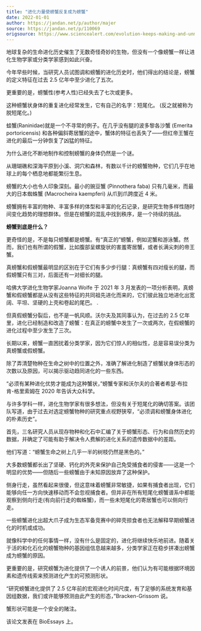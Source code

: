 ```yaml
---
title: "进化力量使螃蟹反复成为螃蟹"
date: 2022-01-01
author: https://jandan.net/p/author/majer
source: https://jandan.net/p/110069
origsource: https://www.sciencealert.com/evolution-keeps-making-and-unmaking-crabs-and-nobody-knows-why
---
```




地球复杂的生命进化历史催生了无数奇怪奇妙的生物，但没有一个像螃蟹一样让进化生物学家或分类学家感到如此兴奋。

今年早些时候，当研究人员试图调和螃蟹的进化历史时，他们得出的结论是，螃蟹的定义特征在过去 2.5 亿年中至少进化了五次。

更重要的是，螃蟹性(参考人性)已经失去了七次或更多。

这种螃蟹状身体的重复进化经常发生，它有自己的名字：短尾化。 (反之就被称为脱短尾化。)

蛙蟹(Raninidae)就是一个不寻常的例子。在几乎没有腿的波多黎各沙蟹 (Emerita portoricensis) 和各种偏斜寄居蟹的途中，蟹体的特征也丢失了——但红帝王蟹在进化的最后一分钟恢复了凶猛的特征。

为什么进化不断地制作和控制螃蟹的身体仍然是一个谜。

从珊瑚礁和深海平原到小溪、洞穴和森林，有数以千计的螃蟹物种，它们几乎在地球上的每个栖息地都能繁衍生息。

螃蟹的大小也令人印象深刻。最小的豌豆蟹 (Pinnothera faba) 只有几毫米，而最大的日本蜘蛛蟹 (Macrocheira kaempferi) 从爪到爪跨度近 4 米。

螃蟹拥有丰富的物种、丰富多样的体型和丰富的化石记录，是研究生物多样性随时间变化趋势的理想群体。但是在螃蟹的混乱中找到秩序，是一个持续的挑战。

**螃蟹到底是什么？**

更奇怪的是，不是每只螃蟹都是螃蟹。有“真正的”螃蟹，例如泥蟹和游泳蟹。然而，我们也有所谓的假蟹，比如腹部呈螺旋状的害羞寄居蟹，或者长满尖刺的帝王蟹。

真螃蟹和假螃蟹最明显的区别在于它们有多少步行腿：真螃蟹有四对瘦长的腿，而假螃蟹只有三对，后面还有一对细长的腿。

哈佛大学进化生物学家Joanna Wolfe 于 2021 年 3 月发表的一项分析表明，真螃蟹和假螃蟹都是从没有这些特征的共同祖先进化而来的，它们彼此独立地进化出宽阔、平坦、坚硬的上壳和卷起的尾巴。 .

但真假螃蟹分裂后，也不是一帆风顺。沃尔夫及其同事认为，在过去的 2.5 亿年里，进化已经制造和改造了螃蟹：在真正的螃蟹中发生了一次或两次，在假螃蟹的进化过程中至少发生了三次。

长期以来，螃蟹一直困扰着分类学家，因为它们惊人的相似性，总是容易误分类为真螃蟹或假螃蟹。

除了弄清楚物种在生命之树中的位置之外，准确了解进化制造了螃蟹状身体形态的次数以及原因，可以揭示驱动趋同进化的一些东西。

“必须有某种进化优势才能成为这种蟹状，”螃蟹专家和沃尔夫的合著者希瑟·布拉肯-格里索姆在 2020 年告诉大众科学。

与许多学科一样，进化生物学家有很多想法，但没有关于短尾化的确切答案。该团队写道，由于过去对选定螃蟹物种的研究重点视野狭窄，“必须调和螃蟹身体进化的朴素历史”。

首先，三名研究人员从现存物种和化石中汇编了关于螃蟹形态、行为和自然历史的数据，并确定了可能有助于解决令人费解的进化关系的遗传数据中的差距。

他们写道：“螃蟹生命之树上几乎一半的树枝仍然是黑色的。”

大多数螃蟹都长出了坚硬、钙化的外壳来保护自己免受捕食者的侵害——这是一个明显的优势——但随后一些螃蟹由于未知原因放弃了这种保护。

侧身行走，虽然看起来很傻，但这意味着螃蟹非常敏捷，如果有捕食者出现，它们能够向任一方向快速移动而不会忽视捕食者。但并非在所有短尾化螃蟹谱系中都能观察到侧向行走(有向前行走的蜘蛛蟹)，而一些未短尾化的寄居蟹也可以侧向行走。

一些螃蟹进化出超大爪子成为生态军备竞赛中的碎壳掠食者也无法解释早期螃蟹进化的时机或成功。

就像科学中的任何事情一样，没有什么是固定的，进化将继续快乐地前进。随着关于活的和化石化的螃蟹物种的基因组信息越来越多，分类学家正在稳步拼凑出螃蟹成为螃蟹的原因。

更重要的是，研究螃蟹为进化提供了一个诱人的前景，他们认为有可能根据环境因素和遗传线索来预测进化产生的可预测形状。

“研究螃蟹进化提供了 2.5 亿年前的宏观进化时间尺度，有了足够的系统发育和基因组数据，我们或许能够预测由此产生的形态，”Bracken-Grissom 说。

蟹形状可能是一个安全的赌注。

该论文发表在 BioEssays 上。